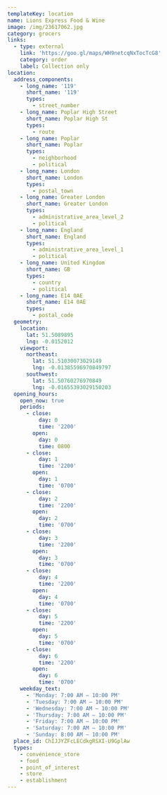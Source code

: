 ```yaml
---
templateKey: location
name: Lions Express Food & Wine
image: /img/23617062.jpg
category: grocers
links:
  - type: external
    link: 'https://goo.gl/maps/WH9netcqNxTocTcG8'
    category: order
    label: Collection only
location:
  address_components:
    - long_name: '119'
      short_name: '119'
      types:
        - street_number
    - long_name: Poplar High Street
      short_name: Poplar High St
      types:
        - route
    - long_name: Poplar
      short_name: Poplar
      types:
        - neighborhood
        - political
    - long_name: London
      short_name: London
      types:
        - postal_town
    - long_name: Greater London
      short_name: Greater London
      types:
        - administrative_area_level_2
        - political
    - long_name: England
      short_name: England
      types:
        - administrative_area_level_1
        - political
    - long_name: United Kingdom
      short_name: GB
      types:
        - country
        - political
    - long_name: E14 0AE
      short_name: E14 0AE
      types:
        - postal_code
  geometry:
    location:
      lat: 51.5089895
      lng: -0.0152012
    viewport:
      northeast:
        lat: 51.51030073029149
        lng: -0.01385596970849797
      southwest:
        lat: 51.50760276970849
        lng: -0.01655393029150203
  opening_hours:
    open_now: true
    periods:
      - close:
          day: 0
          time: '2200'
        open:
          day: 0
          time: 0800
      - close:
          day: 1
          time: '2200'
        open:
          day: 1
          time: '0700'
      - close:
          day: 2
          time: '2200'
        open:
          day: 2
          time: '0700'
      - close:
          day: 3
          time: '2200'
        open:
          day: 3
          time: '0700'
      - close:
          day: 4
          time: '2200'
        open:
          day: 4
          time: '0700'
      - close:
          day: 5
          time: '2200'
        open:
          day: 5
          time: '0700'
      - close:
          day: 6
          time: '2200'
        open:
          day: 6
          time: '0700'
    weekday_text:
      - 'Monday: 7:00 AM – 10:00 PM'
      - 'Tuesday: 7:00 AM – 10:00 PM'
      - 'Wednesday: 7:00 AM – 10:00 PM'
      - 'Thursday: 7:00 AM – 10:00 PM'
      - 'Friday: 7:00 AM – 10:00 PM'
      - 'Saturday: 7:00 AM – 10:00 PM'
      - 'Sunday: 8:00 AM – 10:00 PM'
  place_id: ChIJJYZFcLECdkgRSXI-U9GplAw
  types:
    - convenience_store
    - food
    - point_of_interest
    - store
    - establishment
---
```

